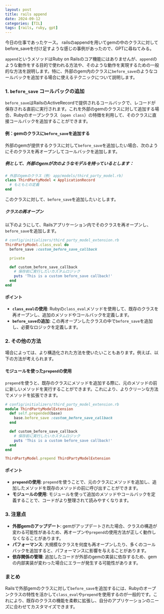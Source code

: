```yaml
---
layout: post
title: rails append
date: 2024-09-12
categories: [TIL]
tags: [rails, ruby, gpt]
---
```


今日の仕事であったケース。
railsのappendを用いてgemの中のクラスに対してbefore_saveを付け足すような感じの事例があったので、GPTに尋ねてみる。

`append`というメソッドはRuby on Railsのコア機能にはありませんが、`append`のような動作をする目的で使われる方法や、そのような動作を実現するための一般的な方法を説明します。特に、外部のgem内のクラスに`before_save`のようなコールバックを追加する場合に使えるテクニックについて説明します。

### 1. `before_save` コールバックの追加

`before_save`はRailsのActiveRecordで提供されるコールバックで、レコードが保存される直前に実行されます。これを外部のgemのクラスに対して追加する場合、Rubyのオープンクラス（`open class`）の特徴を利用して、そのクラスに直接コールバックを追加することができます。

#### 例：gemのクラスに`before_save`を追加する

外部のgemが提供するクラスに対して`before_save`を追加したい場合、次のようにそのクラスを再オープンしてコールバックを追加します。

##### 例として、外部のgemが次のようなモデルを持っているとします：

```ruby
# 外部のgemのクラス（例: app/models/third_party_model.rb）
class ThirdPartyModel < ApplicationRecord
  # もともとの定義
end
```

このクラスに対して、`before_save`を追加したいとします。

##### クラスの再オープン

以下のようにして、Railsアプリケーション内でそのクラスを再オープンし、`before_save`を追加します。

```ruby
# config/initializers/third_party_model_extension.rb
ThirdPartyModel.class_eval do
  before_save :custom_before_save_callback

  private

  def custom_before_save_callback
    # 保存前に実行したいカスタムロジック
    puts 'This is a custom before_save callback!'
  end
end
```

#### ポイント

- **`class_eval`の使用**: Rubyの`class_eval`メソッドを使用して、既存のクラスを再オープンし、追加のメソッドやコールバックを定義します。
- **`before_save`の追加**: この再オープンしたクラスの中で`before_save`を追加し、必要なロジックを定義します。

### 2. その他の方法

場合によっては、より構造化された方法を使いたいこともあります。例えば、以下の方法が考えられます。

#### モジュールを使った`prepend`の使用

`prepend`を使うと、既存のクラスにメソッドを追加する際に、元のメソッドの前に新しいメソッドを実行することができます。これにより、よりクリーンな方法でメソッドを拡張できます。

```ruby
# config/initializers/third_party_model_extension.rb
module ThirdPartyModelExtension
  def self.prepended(base)
    base.before_save :custom_before_save_callback
  end

  def custom_before_save_callback
    # 保存前に実行したいカスタムロジック
    puts 'This is a custom before_save callback!'
  end
end

ThirdPartyModel.prepend ThirdPartyModelExtension
```

#### ポイント

- **`prepend`の使用**: `prepend`を使うことで、元のクラスにメソッドを追加し、追加したメソッドを既存のメソッドの前に呼び出すことができます。
- **モジュールの使用**: モジュールを使って追加のメソッドやコールバックを定義することで、コードがより整理されて読みやすくなります。

### 3. 注意点

- **外部gemのアップデート**: gemがアップデートされた場合、クラスの構造が変わる可能性があるため、再オープンや`prepend`の使用方法が正しく動作しなくなることがあります。
- **パフォーマンス**: 大規模なクラスを何度も再オープンしたり、多くのコールバックを追加すると、パフォーマンスに影響を与えることがあります。
- **依存関係の管理**: 追加したコードが外部のgemの実装に依存するため、gemの内部実装が変わった場合にエラーが発生する可能性があります。

### まとめ

Railsで外部gemのクラスに対して`before_save`を追加するには、Rubyのオープンクラスの特性を活かして`class_eval`や`prepend`を使用するのが一般的です。これにより、既存のクラスの機能を柔軟に拡張し、自分のアプリケーションのニーズに合わせてカスタマイズできます。
